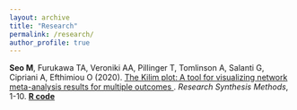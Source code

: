 ```yaml
---
layout: archive
title: "Research"
permalink: /research/
author_profile: true
---
```


**Seo M**, Furukawa TA, Veroniki AA, Pillinger T, Tomlinson A, Salanti G, Cipriani A, Efthimiou O (2020).
[<ins> The Kilim plot: A tool for visualizing network meta-analysis results for multiple outcomes </ins>](https://onlinelibrary.wiley.com/doi/abs/10.1002/jrsm.1428).
<em> Research Synthesis Methods</em>, 1-10. **[R code](https://github.com/MikeJSeo/phd)**
